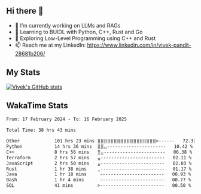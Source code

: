 ## Hi there 👋

- 🔭 I’m currently working on LLMs and RAGs
- 🌱 Learning to BUIDL with Python, C++, Rust and Go 
- 🤔 Exploring Low-Level Programming using C++ and Rust 
- 📫 Reach me at my LinkedIn: https://www.linkedin.com/in/vivek-pandit-28681b206/

## My Stats
[![Vivek's GitHub stats](https://github-readme-stats.vercel.app/api?username=ipanditi&show_icons=true&theme=dark)](https://ipanditi.github.io/)

## WakaTime Stats
<!--START_SECTION:waka-->

```txt
From: 17 February 2024 - To: 16 February 2025

Total Time: 38 hrs 43 mins

Other             101 hrs 23 mins ⣿⣿⣿⣿⣿⣿⣿⣿⣿⣿⣿⣿⣿⣿⣿⣿⣿⣿>------   72.37 %
Python            14 hrs 36 mins  ⣿⣿⣤----------------------   10.42 %
C++               8 hrs 56 mins   ⣿⣤-----------------------   06.38 %
Terraform         2 hrs 57 mins   ⣤------------------------   02.11 %
JavaScript        2 hrs 50 mins   ⣤------------------------   02.03 %
Rust              1 hr 38 mins    ⣀------------------------   01.17 %
Java              1 hr 18 mins     ------------------------   00.93 %
Bash              1 hr 4 mins      ------------------------   00.77 %
SQL               41 mins         >------------------------   00.50 %
```

<!--END_SECTION:waka-->


